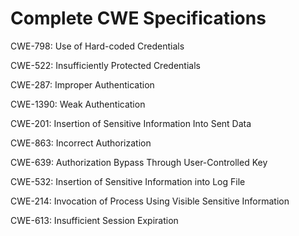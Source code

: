 

# Complete CWE Specifications

CWE-798: Use of Hard-coded Credentials

CWE-522: Insufficiently Protected Credentials

CWE-287: Improper Authentication

CWE-1390: Weak Authentication

CWE-201: Insertion of Sensitive Information Into Sent Data

CWE-863: Incorrect Authorization

CWE-639: Authorization Bypass Through User-Controlled Key

CWE-532: Insertion of Sensitive Information into Log File

CWE-214: Invocation of Process Using Visible Sensitive Information

CWE-613: Insufficient Session Expiration